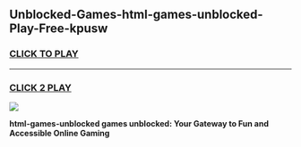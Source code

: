 
## Unblocked-Games-html-games-unblocked-Play-Free-kpusw
<h3>
<a href="https://premium76.site?title=html-games-unblocked&ref=17A">CLICK TO PLAY</a></h3>
<hr>

<h3>
<a href="https://premium76.site?title=html-games-unblocked&ref=17A">CLICK 2 PLAY</a>
  
</h3>

<a href="https://premium76.site?title=html-games-unblocked&ref=17A"><img src="https://clearcache.store/games.png"></a>


**html-games-unblocked games unblocked: Your Gateway to Fun and Accessible Online Gaming**
